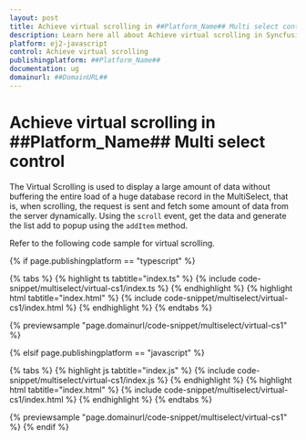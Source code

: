 ```yaml
---
layout: post
title: Achieve virtual scrolling in ##Platform_Name## Multi select control | Syncfusion
description: Learn here all about Achieve virtual scrolling in Syncfusion ##Platform_Name## Multi select control of Syncfusion Essential JS 2 and more.
platform: ej2-javascript
control: Achieve virtual scrolling 
publishingplatform: ##Platform_Name##
documentation: ug
domainurl: ##DomainURL##
---
```


# Achieve virtual scrolling in ##Platform_Name## Multi select control

The Virtual Scrolling is used to display a large amount of data without buffering the entire load of a huge database record in the MultiSelect, that is, when scrolling, the request is sent and fetch some amount of data from the server dynamically. Using the `scroll` event, get the data and generate the list add to popup using the `addItem` method.

Refer to the following code sample for virtual scrolling.

{% if page.publishingplatform == "typescript" %}

 {% tabs %}
{% highlight ts tabtitle="index.ts" %}
{% include code-snippet/multiselect/virtual-cs1/index.ts %}
{% endhighlight %}
{% highlight html tabtitle="index.html" %}
{% include code-snippet/multiselect/virtual-cs1/index.html %}
{% endhighlight %}
{% endtabs %}
        
{% previewsample "page.domainurl/code-snippet/multiselect/virtual-cs1" %}

{% elsif page.publishingplatform == "javascript" %}

{% tabs %}
{% highlight js tabtitle="index.js" %}
{% include code-snippet/multiselect/virtual-cs1/index.js %}
{% endhighlight %}
{% highlight html tabtitle="index.html" %}
{% include code-snippet/multiselect/virtual-cs1/index.html %}
{% endhighlight %}
{% endtabs %}

{% previewsample "page.domainurl/code-snippet/multiselect/virtual-cs1" %}
{% endif %}
